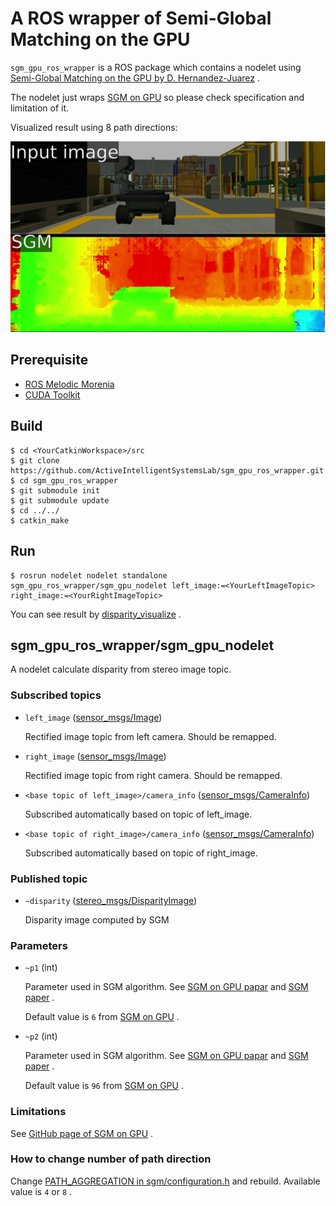 # A ROS wrapper of Semi-Global Matching on the GPU

`sgm_gpu_ros_wrapper` is a ROS package which contains a nodelet using [Semi-Global Matching on the GPU by D. Hernandez-Juarez](https://github.com/dhernandez0/sgm) .

The nodelet just wraps [SGM on GPU](https://github.com/dhernandez0/sgm) so please check specification and limitation of it.

Visualized result using 8 path directions:

![DIS Flow](images/sgm_sample.png)

## Prerequisite

- [ROS Melodic Morenia](http://wiki.ros.org/melodic)
- [CUDA Toolkit](https://developer.nvidia.com/cuda-toolkit)

## Build

```
$ cd <YourCatkinWorkspace>/src
$ git clone https://github.com/ActiveIntelligentSystemsLab/sgm_gpu_ros_wrapper.git
$ cd sgm_gpu_ros_wrapper
$ git submodule init
$ git submodule update
$ cd ../../
$ catkin_make
```

## Run 

```
$ rosrun nodelet nodelet standalone sgm_gpu_ros_wrapper/sgm_gpu_nodelet left_image:=<YourLeftImageTopic> right_image:=<YourRightImageTopic>
```

You can see result by [disparity_visualize](https://github.com/ActiveIntelligentSystemsLab/disparity_visualize) .

## sgm_gpu_ros_wrapper/sgm_gpu_nodelet

A nodelet calculate disparity from stereo image topic.

### Subscribed topics

- `left_image` ([sensor_msgs/Image](http://docs.ros.org/api/sensor_msgs/html/msg/Image.html))
  
  Rectified image topic from left camera.
  Should be remapped.

- `right_image` ([sensor_msgs/Image](http://docs.ros.org/api/sensor_msgs/html/msg/Image.html))

  Rectified image topic from right camera. Should be remapped.

- `<base topic of left_image>/camera_info` ([sensor_msgs/CameraInfo](http://docs.ros.org/api/sensor_msgs/html/msg/CameraInfo.html))

  Subscribed automatically based on topic of left_image.

- `<base topic of right_image>/camera_info` ([sensor_msgs/CameraInfo](http://docs.ros.org/api/sensor_msgs/html/msg/CameraInfo.html))

  Subscribed automatically based on topic of right_image.

### Published topic

- `~disparity` ([stereo_msgs/DisparityImage](http://docs.ros.org/api/stereo_msgs/html/msg/DisparityImage.html))

  Disparity image computed by SGM

### Parameters

- `~p1` (int)

  Parameter used in SGM algorithm.
  See [SGM on GPU papar](https://www.sciencedirect.com/science/article/pii/S1877050916306561) and [SGM paper](https://ieeexplore.ieee.org/document/4359315) .

  Default value is `6` from [SGM on GPU](https://github.com/dhernandez0/sgm) .

- `~p2` (int) 

  Parameter used in SGM algorithm.
  See [SGM on GPU papar](https://www.sciencedirect.com/science/article/pii/S1877050916306561) and [SGM paper](https://ieeexplore.ieee.org/document/4359315) .

  Default value is `96` from [SGM on GPU](https://github.com/dhernandez0/sgm) .

### Limitations

See [GitHub page of SGM on GPU](https://github.com/dhernandez0/sgm) .

### How to change number of path direction

Change [PATH_AGGREGATION in sgm/configuration.h](https://github.com/dhernandez0/sgm/blob/master/configuration.h#L29) and rebuild.
Available value is `4` or `8` .
